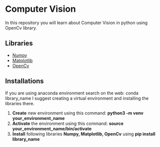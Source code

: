 # Computer Vision
In this repository you will learn about Computer Vision in python using OpenCv library.

## Libraries
* [Numpy](https://numpy.org/)
* [Matplotlib](https://matplotlib.org/)
* [OpenCv](https://opencv.org/)

## Installations
If you are using anaconda environment search on the web: conda library_name
I suggest creating a virtual environment and installing the libraries there.

1. **Create** new environment using this command: **python3 -m venv your_environment_name**
2. **Activate** the environment using this command: **source your_environment_name/bin/activate**
3. **Install** following libraries **Numpy, Matplotlib, OpenCv** using **pip install library_name**

